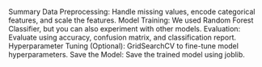 Summary
Data Preprocessing: Handle missing values, encode categorical features, and scale the features.
Model Training: We used Random Forest Classifier, but you can also experiment with other models.
Evaluation: Evaluate using accuracy, confusion matrix, and classification report.
Hyperparameter Tuning (Optional): GridSearchCV to fine-tune model hyperparameters.
Save the Model: Save the trained model using joblib.
